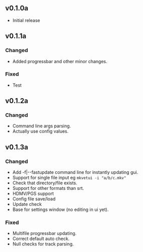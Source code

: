 ## v0.1.0a
  - Initial release
## v0.1.1a
### Changed
  - Added progressbar and other minor changes.
### Fixed
  - Test
## v0.1.2a
### Changed
  - Command line args parsing.
  - Actually use config values.
## v0.1.3a
### Changed
  - Add -f|--fastupdate command line for instantly updating gui.
  - Support for single file input eg `mkvetui -i "a/b/c.mkv"`
  - Check that directory/file exists.
  - Support for other formats than srt.
  - HDMV/PGS support
  - Config file save/load
  - Update check
  - Base for settings window (no editing in ui yet).
### Fixed
  - Multifile progressbar updating.
  - Correct default auto check.
  - Null checks for track parsing.